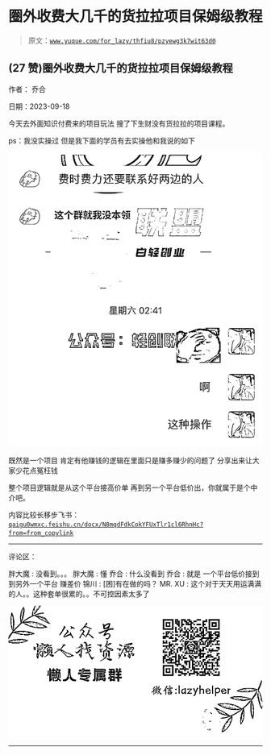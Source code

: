 # 圈外收费大几千的货拉拉项目保姆级教程

> 原文：[`www.yuque.com/for_lazy/thfiu8/pzyewg3k7wit63d0`](https://www.yuque.com/for_lazy/thfiu8/pzyewg3k7wit63d0)

## (27 赞)圈外收费大几千的货拉拉项目保姆级教程

作者： 乔合

日期：2023-09-18

今天去外面知识付费来的项目玩法 搜了下生财没有货拉拉的项目课程。

ps：我没实操过 但是我下面的学员有去实操他和我说的如下

![](img/c18bec894c005b3aba723d702273ef4c.png)

既然是一个项目 肯定有他赚钱的逻辑在里面只是赚多赚少的问题了 分享出来让大家少花点冤枉钱

整个项目逻辑就是从这个平台接高价单 再到另一个平台低价出，你就属于是个中介吧。

内容比较长移步飞书：[`qaigu0wmxc.feishu.cn/docx/N8mqdFdkCokYFUxTlr1cl6RhnHc?from=from_copylink`](https://qaigu0wmxc.feishu.cn/docx/N8mqdFdkCokYFUxTlr1cl6RhnHc?from=from_copylink)

* * *

评论区：

胖大魔 : 没看到。。。
胖大魔 : 懂
乔合 : 什么没看到
乔合 : 就是 一个平台低价接到 到另外一个平台 赚差价
锦川 : [困]有在做的吗？
MR. XU : 这个对于天天用运满满的人。。这种套单很累的。。不可控因素太多了

![](img/1c37d505930596d12a88ab23e11aa07a.png)

* * *